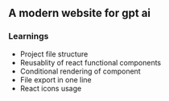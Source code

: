 ## A modern website for gpt ai

### Learnings
- Project file structure
- Reusablity of react functional components
- Conditional rendering of component
- File export in one line
- React icons usage
